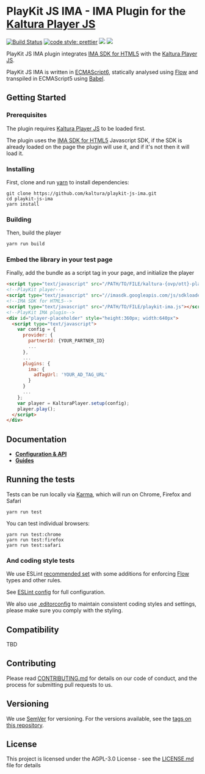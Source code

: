 # PlayKit JS IMA - IMA Plugin for the [Kaltura Player JS]

[![Build Status](https://github.com/kaltura/playkit-js-ima/actions/workflows/run_canary_full_flow.yaml/badge.svg)](https://github.com/kaltura/playkit-js-ima/actions/workflows/run_canary_full_flow.yaml)
[![code style: prettier](https://img.shields.io/badge/code_style-prettier-ff69b4.svg?style=flat-square)](https://github.com/prettier/prettier)
[![](https://img.shields.io/npm/v/@playkit-js/playkit-js-ima/latest.svg)](https://www.npmjs.com/package/@playkit-js/playkit-js-ima)
[![](https://img.shields.io/npm/v/@playkit-js/playkit-js-ima/canary.svg)](https://www.npmjs.com/package/@playkit-js/playkit-js-ima/v/canary)

PlayKit JS IMA plugin integrates [IMA SDK for HTML5] with the [Kaltura Player JS].

PlayKit JS IMA is written in [ECMAScript6], statically analysed using [Flow] and transpiled in ECMAScript5 using [Babel].

[ima sdk for html5]: https://developers.google.com/interactive-media-ads/docs/sdks/html5/
[flow]: https://flow.org/
[ecmascript6]: https://github.com/ericdouglas/ES6-Learning#articles--tutorials
[babel]: https://babeljs.io
[kaltura player js]: https://github.com/kaltura/kaltura-player-js

## Getting Started

### Prerequisites

The plugin requires [Kaltura Player JS] to be loaded first.

The plugin uses the [IMA SDK for HTML5] Javascript SDK, if the SDK is already loaded on the page the plugin will use it, and if it's not then it will load it.

### Installing

First, clone and run [yarn] to install dependencies:

[yarn]: https://yarnpkg.com/lang/en/

```
git clone https://github.com/kaltura/playkit-js-ima.git
cd playkit-js-ima
yarn install
```

### Building

Then, build the player

```javascript
yarn run build
```

### Embed the library in your test page

Finally, add the bundle as a script tag in your page, and initialize the player

```html
<script type="text/javascript" src="/PATH/TO/FILE/kaltura-{ovp/ott}-player.js"></script>
<!--PlayKit player-->
<script type="text/javascript" src="//imasdk.googleapis.com/js/sdkloader/ima3.js"></script>
<!--IMA SDK for HTML5-->
<script type="text/javascript" src="/PATH/TO/FILE/playkit-ima.js"></script>
<!--PlayKit IMA plugin-->
<div id="player-placeholder" style="height:360px; width:640px">
  <script type="text/javascript">
    var config = {
      provider: {
        partnerId: {YOUR_PARTNER_ID}
        ...
      },
      ...
      plugins: {
        ima: {
          adTagUrl: 'YOUR_AD_TAG_URL'
        }
      }
      ...
    };
    var player = KalturaPlayer.setup(config);
    player.play();
  </script>
</div>
```

## Documentation

- **[Configuration & API](docs/api.md)**
- **[Guides](docs/guides.md)**

## Running the tests

Tests can be run locally via [Karma], which will run on Chrome, Firefox and Safari

[karma]: https://karma-runner.github.io/1.0/index.html

```
yarn run test
```

You can test individual browsers:

```
yarn run test:chrome
yarn run test:firefox
yarn run test:safari
```

### And coding style tests

We use ESLint [recommended set](http://eslint.org/docs/rules/) with some additions for enforcing [Flow] types and other rules.

See [ESLint config](.eslintrc.json) for full configuration.

We also use [.editorconfig](.editorconfig) to maintain consistent coding styles and settings, please make sure you comply with the styling.

## Compatibility

TBD

## Contributing

Please read [CONTRIBUTING.md](https://gist.github.com/PurpleBooth/b24679402957c63ec426) for details on our code of conduct, and the process for submitting pull requests to us.

## Versioning

We use [SemVer](http://semver.org/) for versioning. For the versions available, see the [tags on this repository](https://github.com/kaltura/playkit-js-ima/tags).

## License

This project is licensed under the AGPL-3.0 License - see the [LICENSE.md](LICENSE.md) file for details

```

```
